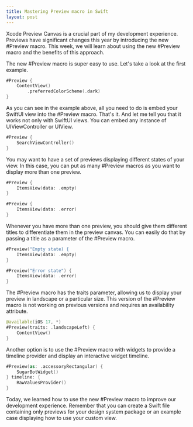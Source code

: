 ```yaml
---
title: Mastering Preview macro in Swift
layout: post
---
```


Xcode Preview Canvas is a crucial part of my development experience. Previews have significant changes this year by introducing the new #Preview macro. This week, we will learn about using the new #Preview macro and the benefits of this approach.

The new #Preview macro is super easy to use. Let's take a look at the first example.

```swift
#Preview {
    ContentView()
        .preferredColorScheme(.dark)
}
```

As you can see in the example above, all you need to do is embed your SwiftUI view into the #Preview macro. That's it. And let me tell you that it works not only with SwiftUI views. You can embed any instance of UIViewController or UIView.

```swift
#Preview {
    SearchViewController()
}
```

You may want to have a set of previews displaying different states of your view. In this case, you can put as many #Preview macros as you want to display more than one preview.

```swift
#Preview {
    ItemsView(data: .empty)
}

#Preview {
    ItemsView(data: .error)
}
```

Whenever you have more than one preview, you should give them different titles to differentiate them in the preview canvas. You can easily do that by passing a title as a parameter of the #Preview macro.

```swift
#Preview("Empty state) {
    ItemsView(data: .empty)
}

#Preview("Error state") {
    ItemsView(data: .error)
}
```

The #Preview macro has the traits parameter, allowing us to display your preview in landscape or a particular size. This version of the #Preview macro is not working on previous versions and requires an availability attribute.

```swift
@available(iOS 17, *)
#Preview(traits: .landscapeLeft) {
    ContentView()
}
```

Another option is to use the #Preview macro with widgets to provide a timeline provider and display an interactive widget timeline.

```swift
#Preview(as: .accessoryRectangular) {
    SugarBotWidget()
} timeline: {
    RawValuesProvider()
}
```

Today, we learned how to use the new #Preview macro to improve our development experience. Remember that you can create a Swift file containing only previews for your design system package or an example case displaying how to use your custom view.
